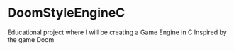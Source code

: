 # DoomStyleEngineC
Educational project where I will be creating a Game Engine in C Inspired by the game Doom
